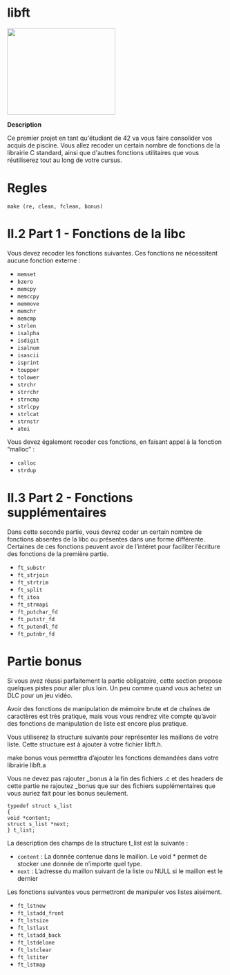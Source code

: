 # libft

<img src="https://user-images.githubusercontent.com/45235527/96751780-e4a25780-13cd-11eb-9d06-aa687ff25143.png" width="250" height="200" />

<strong>Description</strong>

Ce premier projet en tant qu'étudiant de 42 va vous faire consolider vos acquis de piscine. Vous allez 
recoder un certain nombre de fonctions de la librairie C standard, ainsi que d'autres fonctions utilitaires 
que vous réutiliserez tout au long de votre cursus.


# Regles

```
make (re, clean, fclean, bonus)
```


# II.2 Part 1 - Fonctions de la libc

Vous devez recoder les fonctions suivantes. Ces fonctions ne nécessitent aucune fonction externe :

- `memset`
- `bzero`
- `memcpy`
- `memccpy`
- `memmove`
- `memchr`
- `memcmp`
- `strlen`
- `isalpha`
- `isdigit`
- `isalnum`
- `isascii`
- `isprint`
- `toupper`
- `tolower`
- `strchr`
- `strrchr`
- `strncmp`
- `strlcpy`
- `strlcat`
- `strnstr`
- `atoi`


Vous devez également recoder ces fonctions, en faisant appel à la fonction “malloc” :

- `calloc`
- `strdup`


# II.3 Part 2 - Fonctions supplémentaires

Dans cette seconde partie, vous devrez coder un certain nombre de fonctions absentes
de la libc ou présentes dans une forme différente. Certaines de ces fonctions peuvent
avoir de l’intéret pour faciliter l’écriture des fonctions de la première partie.

- `ft_substr`
- `ft_strjoin`
- `ft_strtrim`
- `ft_split`
- `ft_itoa`
- `ft_strmapi`
- `ft_putchar_fd`
- `ft_putstr_fd`
- `ft_putendl_fd`
- `ft_putnbr_fd`


# Partie bonus

Si vous avez réussi parfaitement la partie obligatoire, cette section propose quelques
pistes pour aller plus loin. Un peu comme quand vous achetez un DLC pour un jeu vidéo.

Avoir des fonctions de manipulation de mémoire brute et de chaînes de caractères est
très pratique, mais vous vous rendrez vite compte qu’avoir des fonctions de manipulation
de liste est encore plus pratique.

Vous utiliserez la structure suivante pour représenter les maillons de votre liste. Cette
structure est à ajouter à votre fichier libft.h.

make bonus vous permettra d’ajouter les fonctions demandées dans votre librairie
libft.a

Vous ne devez pas rajouter _bonus à la fin des fichiers .c et des headers de cette
partie ne rajoutez _bonus que sur des fichiers supplémentaires que vous auriez fait pour
les bonus seulement.

```
typedef struct s_list
{
void *content;
struct s_list *next;
} t_list;
```

La description des champs de la structure t_list est la suivante :
- `content` : La donnée contenue dans le maillon. Le void * permet de stocker une donnée de n’importe quel type.
- `next` : L’adresse du maillon suivant de la liste ou NULL si le maillon est le dernier

Les fonctions suivantes vous permettront de manipuler vos listes aisément.
- `ft_lstnew`
- `ft_lstadd_front`
- `ft_lstsize`
- `ft_lstlast`
- `ft_lstadd_back`
- `ft_lstdelone`
- `ft_lstclear`
- `ft_lstiter`
- `ft_lstmap`
